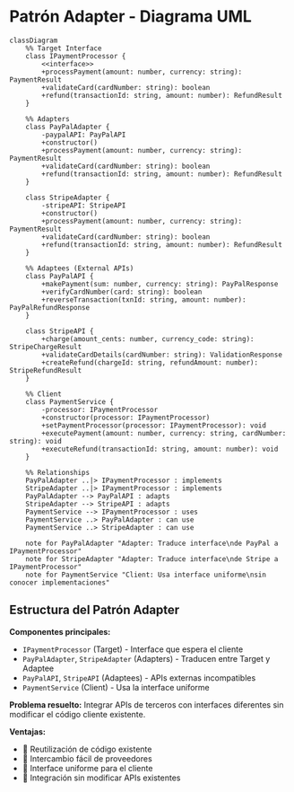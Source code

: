 # Patrón Adapter - Diagrama UML

```mermaid
classDiagram
    %% Target Interface
    class IPaymentProcessor {
        <<interface>>
        +processPayment(amount: number, currency: string): PaymentResult
        +validateCard(cardNumber: string): boolean
        +refund(transactionId: string, amount: number): RefundResult
    }

    %% Adapters
    class PayPalAdapter {
        -paypalAPI: PayPalAPI
        +constructor()
        +processPayment(amount: number, currency: string): PaymentResult
        +validateCard(cardNumber: string): boolean
        +refund(transactionId: string, amount: number): RefundResult
    }

    class StripeAdapter {
        -stripeAPI: StripeAPI
        +constructor()
        +processPayment(amount: number, currency: string): PaymentResult
        +validateCard(cardNumber: string): boolean
        +refund(transactionId: string, amount: number): RefundResult
    }

    %% Adaptees (External APIs)
    class PayPalAPI {
        +makePayment(sum: number, currency: string): PayPalResponse
        +verifyCardNumber(card: string): boolean
        +reverseTransaction(txnId: string, amount: number): PayPalRefundResponse
    }

    class StripeAPI {
        +charge(amount_cents: number, currency_code: string): StripeChargeResult
        +validateCardDetails(cardNumber: string): ValidationResponse
        +createRefund(chargeId: string, refundAmount: number): StripeRefundResult
    }

    %% Client
    class PaymentService {
        -processor: IPaymentProcessor
        +constructor(processor: IPaymentProcessor)
        +setPaymentProcessor(processor: IPaymentProcessor): void
        +executePayment(amount: number, currency: string, cardNumber: string): void
        +executeRefund(transactionId: string, amount: number): void
    }

    %% Relationships
    PayPalAdapter ..|> IPaymentProcessor : implements
    StripeAdapter ..|> IPaymentProcessor : implements
    PayPalAdapter --> PayPalAPI : adapts
    StripeAdapter --> StripeAPI : adapts
    PaymentService --> IPaymentProcessor : uses
    PaymentService ..> PayPalAdapter : can use
    PaymentService ..> StripeAdapter : can use

    note for PayPalAdapter "Adapter: Traduce interface\nde PayPal a IPaymentProcessor"
    note for StripeAdapter "Adapter: Traduce interface\nde Stripe a IPaymentProcessor"
    note for PaymentService "Client: Usa interface uniforme\nsin conocer implementaciones"
```

## Estructura del Patrón Adapter

**Componentes principales:**
- `IPaymentProcessor` (Target) - Interface que espera el cliente
- `PayPalAdapter`, `StripeAdapter` (Adapters) - Traducen entre Target y Adaptee
- `PayPalAPI`, `StripeAPI` (Adaptees) - APIs externas incompatibles
- `PaymentService` (Client) - Usa la interface uniforme

**Problema resuelto:**
Integrar APIs de terceros con interfaces diferentes sin modificar el código cliente existente.

**Ventajas:**
- 🔌 Reutilización de código existente
- 🔄 Intercambio fácil de proveedores
- 🎯 Interface uniforme para el cliente
- 🧩 Integración sin modificar APIs existentes